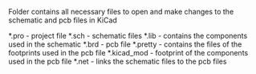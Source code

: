 Folder contains all necessary files to open and make changes to the schematic and pcb files in KiCad

*.pro - project file
*.sch - schematic files
*.lib - contains the components used in the schematic 
*.brd - pcb file
*.pretty - contains the files of the footprints used in the pcb file
*.kicad_mod - footprint of the components used in the pcb file
*.net - links the schematic files to the pcb files
